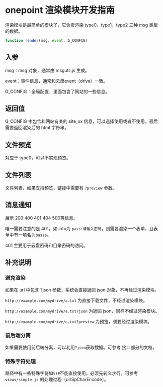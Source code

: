 # onepoint 渲染模块开发指南

渲染模块是最简单的模块了，它负责渲染 type0，type1，type2 三种 msg 类型的数据。

~~~javascript
function render(msg, event, G_CONFIG)
~~~

## 入参

msg：msg 对象，通常由 msgutil.js 生成。

event：事件信息，通常和云盘event（drive）一致。

G_CONFIG：全局配置，里面包含了网站的一些信息。

## 返回值

G_CONFIG 中包含和网站有关的 site_xx 信息，可以选择使用或者不使用。最后需要返回渲染后的 html 字符串。

## 文件预览

对应于 type0，可以不实现预览。

## 文件列表

文件列表，如果支持预览，链接中需要有 `?preview` 参数。

## 消息通知

展示 200 400 401 404 500等信息。

唯一需要注意的是 401，如 info为 `pass:请输入密码`，则需要渲染一个表单，且表单中有一项名为`passs`。

401 主要用于云盘密码和目录密码的访问。

## 补充说明

### 避免渲染

如果在 url 中包含 ?json 参数，系统会直接返回 json 对象，不再经过渲染模块。

`http://example.com/mydrive/a.txt` 为直接下载文件，不经过渲染模块。

`http://example.com/mydrive/a.txt?json` 为返回 json，同样不经过渲染模块。

`http://example.com/mydrive/a.txt?preview` 为预览，须要经过渲染模块。

### 前后端分离

如果需要使用前后端分离，可以利用`?json`获取数据。可参考 接口部分的文档。

### 特殊字符处理

路径中有一些特殊字符如`%?#`不能直接使用，必须先转义才行。可参考`views/simple.js` 的处理过程（urlSpCharEncode）。

